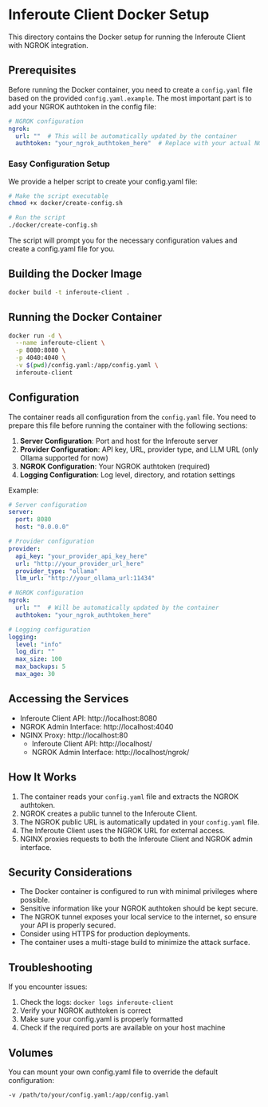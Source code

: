 # Inferoute Client Docker Setup

This directory contains the Docker setup for running the Inferoute Client with NGROK integration.

## Prerequisites

Before running the Docker container, you need to create a `config.yaml` file based on the provided `config.yaml.example`. The most important part is to add your NGROK authtoken in the config file:

```yaml
# NGROK configuration
ngrok:
  url: ""  # This will be automatically updated by the container
  authtoken: "your_ngrok_authtoken_here"  # Replace with your actual NGROK authtoken
```

### Easy Configuration Setup

We provide a helper script to create your config.yaml file:

```bash
# Make the script executable
chmod +x docker/create-config.sh

# Run the script
./docker/create-config.sh
```

The script will prompt you for the necessary configuration values and create a config.yaml file for you.

## Building the Docker Image

```bash
docker build -t inferoute-client .
```

## Running the Docker Container

```bash
docker run -d \
  --name inferoute-client \
  -p 8080:8080 \
  -p 4040:4040 \
  -v $(pwd)/config.yaml:/app/config.yaml \
  inferoute-client
```

## Configuration

The container reads all configuration from the `config.yaml` file. You need to prepare this file before running the container with the following sections:

1. **Server Configuration**: Port and host for the Inferoute server
2. **Provider Configuration**: API key, URL, provider type, and LLM URL (only Ollama supported for now)
3. **NGROK Configuration**: Your NGROK authtoken (required)
4. **Logging Configuration**: Log level, directory, and rotation settings

Example:

```yaml
# Server configuration
server:
  port: 8080
  host: "0.0.0.0"

# Provider configuration
provider:
  api_key: "your_provider_api_key_here"
  url: "http://your_provider_url_here"
  provider_type: "ollama"
  llm_url: "http://your_ollama_url:11434"

# NGROK configuration
ngrok:
  url: ""  # Will be automatically updated by the container
  authtoken: "your_ngrok_authtoken_here"

# Logging configuration
logging:
  level: "info"
  log_dir: ""
  max_size: 100
  max_backups: 5
  max_age: 30
```

## Accessing the Services

- Inferoute Client API: http://localhost:8080
- NGROK Admin Interface: http://localhost:4040
- NGINX Proxy: http://localhost:80
  - Inferoute Client API: http://localhost/
  - NGROK Admin Interface: http://localhost/ngrok/

## How It Works

1. The container reads your `config.yaml` file and extracts the NGROK authtoken.
2. NGROK creates a public tunnel to the Inferoute Client.
3. The NGROK public URL is automatically updated in your `config.yaml` file.
4. The Inferoute Client uses the NGROK URL for external access.
5. NGINX proxies requests to both the Inferoute Client and NGROK admin interface.

## Security Considerations

- The Docker container is configured to run with minimal privileges where possible.
- Sensitive information like your NGROK authtoken should be kept secure.
- The NGROK tunnel exposes your local service to the internet, so ensure your API is properly secured.
- Consider using HTTPS for production deployments.
- The container uses a multi-stage build to minimize the attack surface.

## Troubleshooting

If you encounter issues:

1. Check the logs: `docker logs inferoute-client`
2. Verify your NGROK authtoken is correct
3. Make sure your config.yaml is properly formatted
4. Check if the required ports are available on your host machine

## Volumes

You can mount your own config.yaml file to override the default configuration:

```bash
-v /path/to/your/config.yaml:/app/config.yaml
``` 